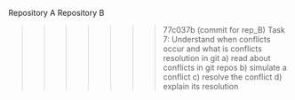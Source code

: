 Repository A
Repository B
>>>>>>> 77c037b (commit for rep_B)
Task 7: Understand when conflicts occur and what is conflicts resolution in git
a) read about conflicts in git repos
b) simulate a conflict
c) resolve the conflict
d) explain its resolution


